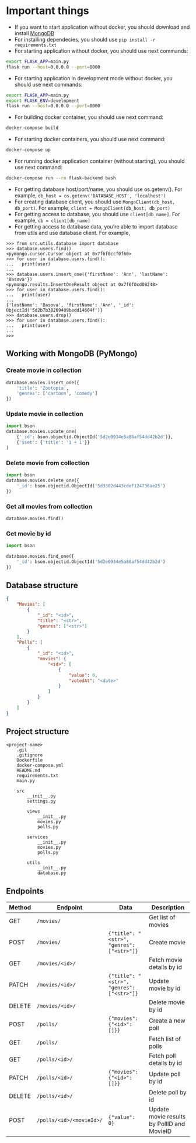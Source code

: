 # Important things

-   If you want to start application without docker, you should download and install [MongoDB](https://www.mongodb.com/download-center/community)
-   For installing dependecies, you should use `pip install -r requirements.txt`
-   For starting application without docker, you should use next commands:

```bash
export FLASK_APP=main.py
flask run --host=0.0.0.0 --port=8000
```

-   For starting application in development mode without docker, you should use next commands:

```bash
export FLASK_APP=main.py
export FLASK_ENV=development
flask run --host=0.0.0.0 --port=8000
```

-   For building docker container, you should use next command:

```bash
docker-compose build
```

-   For starting docker containers, you should use next command:

```bash
docker-compose up
```

-   For running docker application container (without starting), you should use next command:

```bash
docker-compose run --rm flask-backend bash
```

-   For getting database host/port/name, you should use os.getenv(). For example, `db_host = os.getenv('DATABASE_HOST', 'localhost')`
-   For creating database client, you should use `MongoClient(db_host, db_port)`. For example, `client = MongoClient(db_host, db_port)`
-   For getting access to database, you should use `client[db_name]`. For example, `db = client[db_name]`
-   For getting access to database data, you're able to import database from utils and use database client. For example,

```
>>> from src.utils.database import database
>>> database.users.find()
<pymongo.cursor.Cursor object at 0x7f6f0ccf0f60>
>>> for user in database.users.find():
...   print(user)
...
>>> database.users.insert_one({'firstName': 'Ann', 'lastName': 'Basova'})
<pymongo.results.InsertOneResult object at 0x7f6f0cd08248>
>>> for user in database.users.find():
...   print(user)
...
{'lastName': 'Basova', 'firstName': 'Ann', '_id': ObjectId('5d2b7b38269409bedd14604f')}
>>> database.users.drop()
>>> for user in database.users.find():
...   print(user)
...
>>>
```

## Working with MongoDB (PyMongo)

### Create movie in collection

```python
database.movies.insert_one({
    'title': 'Zootopia',
    'genres': ['cartoon', 'comedy']
})
```

### Update movie in collection

```python
import bson
database.movies.update_one(
    {'_id': bson.objectid.ObjectId('5d2e0934e5a86af54dd42b2d')},
    {'$set': {'title': '1 + 1'}}
)
```

### Delete movie from collection

```python
import bson
database.movies.delete_one({
    '_id': bson.objectid.ObjectId('5d3302d443cdef124736ae25')
})
```

### Get all movies from collection

```python
database.movies.find()
```

### Get movie by id

```python
import bson

database.movies.find_one({
    '_id': bson.objectid.ObjectId('5d2e0934e5a86af54dd42b2d')
})
```

## Database structure

```json
{
    "Movies": [
        {
            "_id": "<id>",
            "title": "<str>",
            "genres": ["<str>"]
        }
    ],
    "Polls": [
        {
            "_id": "<id>",
            "movies": {
                "<id>": [
                    {
                        "value": 0,
                        "votedAt": "<date>"
                    }
                ]
            }
        }
    ]
}
```

## Project structure

```
<project-name>
    .git
    .gitignore
    Dockerfile
    docker-compose.yml
    README.md
    requirements.txt
    main.py

    src
        __init__.py
        settings.py

        views
            __init__.py
            movies.py
            polls.py

        services
            __init__.py
            movies.py
            polls.py

        utils
            __init__.py
            database.py
```

## Endpoints

| Method | Endpoint                | Data                                      | Description                                |
| ------ | ----------------------- | ----------------------------------------- | ------------------------------------------ |
| GET    | `/movies/`              |                                           | Get list of movies                         |
| POST   | `/movies/`              | `{"title": "<str>", "genres": ["<str>"]}` | Create movie                               |
| GET    | `/movies/<id>/`         |                                           | Fetch movie details by id                  |
| PATCH  | `/movies/<id>/`         | `{"title": "<str>", "genres": ["<str>"]}` | Update movie by id                         |
| DELETE | `/movies/<id>/`         |                                           | Delete movie by id                         |
| POST   | `/polls/`               | `{"movies": {"<id>": []}}`                | Create a new poll                          |
| GET    | `/polls/`               |                                           | Fetch list of polls                        |
| GET    | `/polls/<id>/`          |                                           | Fetch poll details by id                   |
| PATCH  | `/polls/<id>/`          | `{"movies": {"<id>": []}}`                | Update poll by id                          |
| DELETE | `/polls/<id>/`          |                                           | Delete poll by id                          |
| POST   | `/polls/<id>/<movieId>/`| `{"value": 0}`                            | Update movie results by PollID and MovieID |
